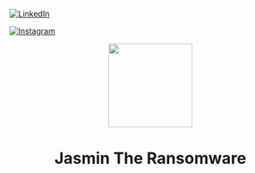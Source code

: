 [![LinkedIn][linkedin-shield]][linkedin-url] 

<a href="https://instagram.com/siddhantgour" > 
<img alt="Instagram" src="https://img.shields.io/badge/siddhantgour%20-%23E4405F.svg?&style=for-the-badge&logo=Instagram&logoColor=white"/>
 </a>
<p align="center">
  <img src="https://github.com/codesiddhant/jasmin-ransomware/blob/master/logo.jpg" width="150"/>
</a></p>
<h1 align="center">Jasmin The Ransomware</h1>



<!-- MARKDOWN LINKS & IMAGES -->
<!-- https://www.markdownguide.org/basic-syntax/#reference-style-links -->
[linkedin-shield]: https://img.shields.io/badge/-LinkedIn-black.svg?style=for-the-badge&logo=linkedin&colorB=555
[linkedin-url]: https://linkedin.com/in/siddhantgour

[product-screenshot]: images/screenshot.png